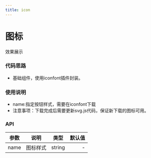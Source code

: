 ```yaml
---
title: icon
---
```


# 图标

效果展示     



<ClientOnly>
<icon-demos></icon-demos>
</ClientOnly>



### 代码思路

- 基础组件，使用iconfont插件封装。

### 使用说明

- name:指定按钮样式，需要在iconfont下载
- 注意事项：下载完成后需要更新svg.js代码，保证新下载的图标可用。


### API

| 参数  | 说明 | 类型    | 默认值  |
|-------|:---:|-----------|-------:|
| name  | 图标样式 | string     | - |


